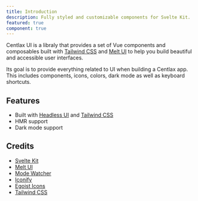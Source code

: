 ```yaml
---
title: Introduction
description: Fully styled and customizable components for Svelte Kit.
featured: true
component: true
---
```


Centlax UI is a libraly that provides a set of Vue components and composables built with [Tailwind CSS](https://tailwindcss.com/) and [Melt UI](https://melt-ui.com/) to help you build beautiful and accessible user interfaces.

Its goal is to provide everything related to UI when building a Centlax app. This includes components, icons, colors, dark mode as well as keyboard shortcuts.

## Features

- Built with [Headless UI](https://headlessui.dev/) and [Tailwind CSS](https://tailwindcss.com/)
- HMR support
- Dark mode support

## Credits

- [Svelte Kit](https://kit.svelte.dev/)
- [Melt UI](https://melt-ui.com/)
- [Mode Watcher](https://mode-watcher.svecosystem.com/)
- [Iconify](https://icon-sets.iconify.design/fluent/)
- [Egoist Icons](https://github.com/egoist/tailwindcss-icons)
- [Tailwind CSS](https://tailwindcss.com/)
